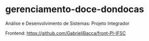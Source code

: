 # gerenciamento-doce-dondocas
Análise e Desenvolvimento de Sistemas: Projeto Integrador

Frontend: https://github.com/GabrieliBacca/front-PI-IFSC
